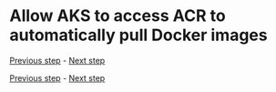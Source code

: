# Allow AKS to access ACR to automatically pull Docker images

[Previous step](step-15.md) - [Next step](step-17.md)





[Previous step](step-15.md) - [Next step](step-17.md)